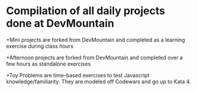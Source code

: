 Compilation of all daily projects done at DevMountain
=========================================

+Mini projects are forked from DevMountain and completed as a learning exercise during class hours

+Afternoon projects are forked from DevMountain and completed over a few hours as standalone exercises

+Toy Problems are time-based exercises to test Javascript knowledge/familiarity. They are modeled off Codewars and go up to Kata 4. 
